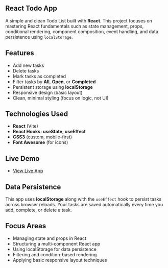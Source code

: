 ## React Todo App

A simple and clean Todo List built with **React**. This project focuses on mastering React fundamentals such as state management, props, conditional rendering, component composition, event handling, and data persistence using `localStorage`.

## Features

- Add new tasks
- Delete tasks
- Mark tasks as completed
- Filter tasks by **All**, **Open**, or **Completed**  
- Persistent storage using **localStorage** 
- Responsive design (basic layout)
- Clean, minimal styling (focus on logic, not UI)

## Technologies Used

- **React** (Vite)
- **React Hooks: useState, useEffect**
- **CSS3** (custom, mobile-first)
- **Font Awesome** (for icons)

## Live Demo

- [View Live App](https://react-todo-app-ntk.netlify.app/)

## Data Persistence

This app uses **localStorage** along with the `useEffect` hook to persist tasks across browser reloads. Your tasks are saved automatically every time you add, complete, or delete a task.

## Focus Areas

- Managing state and props in React
- Structuring a multi-component React app
- Using localStorage for data persistence
- Filtering and condition-based rendering
- Applying basic responsive layout techniques

